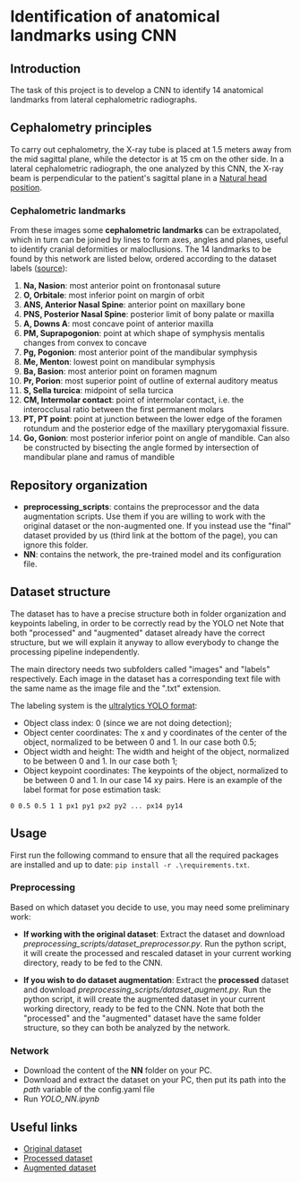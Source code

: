 # Identification of anatomical landmarks using CNN

## Introduction
The task of this project is to develop a CNN to identify 14 anatomical landmarks from lateral cephalometric radiographs.

## Cephalometry principles
To carry out cephalometry, the X-ray tube is placed at 1.5 meters away from the mid sagittal plane, while the detector is at 15 cm on the other side.
In a lateral cephalometric radiograph, the one analyzed by this CNN, the X-ray beam is perpendicular to the patient's sagittal plane in a [Natural head position](https://en.wikipedia.org/wiki/Natural_head_position).

### Cephalometric landmarks
From these images some **cephalometric landmarks** can be extrapolated, which in turn can be joined by lines to form axes, angles and planes, useful to identify cranial deformities or malocllusions.
The 14 landmarks to be found by this network are listed below, ordered according to the dataset labels ([source](https://en.wikipedia.org/wiki/Cephalometric_analysis#Cephalometric_landmarks)):
1. **Na, Nasion**: most anterior point on frontonasal suture
2. **O, Orbitale**: most inferior point on margin of orbit
3. **ANS, Anterior Nasal Spine**: anterior point on maxillary bone
4. **PNS, Posterior Nasal Spine**: posterior limit of bony palate or maxilla
5. **A, Downs A**: most concave point of anterior maxilla
6. **PM, Suprapogonion**: point at which shape of symphysis mentalis changes from convex to concave
7. **Pg, Pogonion**: most anterior point of the mandibular symphysis
8. **Me, Menton**: lowest point on mandibular symphysis
9. **Ba, Basion**: most anterior point on foramen magnum
10. **Pr, Porion**: most superior point of outline of external auditory meatus
11. **S, Sella turcica**: midpoint of sella turcica
12. **CM, Intermolar contact**: point of intermolar contact, i.e. the interocclusal ratio between the first permanent molars
13. **PT, PT point**: point at junction between the lower edge of the foramen rotundum and the posterior edge of the maxillary pterygomaxial fissure.
14. **Go, Gonion**: most posterior inferior point on angle of mandible. Can also be constructed by bisecting the angle formed by intersection of mandibular plane and ramus of mandible

## Repository organization
* **preprocessing_scripts**: contains the preprocessor and the data augmentation scripts. Use them if you are willing to work with the original dataset or the non-augmented one. If you instead use the "final" dataset provided by us (third link at the bottom of the page), you can ignore this folder.
* **NN**: contains the network, the pre-trained model and its configuration file.
  
## Dataset structure
The dataset has to have a precise structure both in folder organization and keypoints labeling, in order to be correctly read by the YOLO net
Note that both "processed" and "augmented" dataset already have the correct structure, but we will explain it anyway to allow everybody to change the processing pipeline independently.

The main directory needs two subfolders called "images" and "labels" respectively. Each image in the dataset has a corresponding text file with the same name as the image file and the ".txt" extension.

The labeling system is the [ultralytics YOLO format](https://docs.ultralytics.com/datasets/pose/):
* Object class index: 0 (since we are not doing detection);
* Object center coordinates: The x and y coordinates of the center of the object, normalized to be between 0 and 1. In our case both 0.5;
* Object width and height: The width and height of the object, normalized to be between 0 and 1. In our case both 1;
* Object keypoint coordinates: The keypoints of the object, normalized to be between 0 and 1. In our case 14 xy pairs.
Here is an example of the label format for pose estimation task:

`0 0.5 0.5 1 1 px1 py1 px2 py2 ... px14 py14`
## Usage
First run the following command to ensure that all the required packages are installed and up to date: `pip install -r .\requirements.txt`.
### Preprocessing
Based on which dataset you decide to use, you may need some preliminary work:
* **If working with the original dataset**: Extract the dataset and download *preprocessing_scripts/dataset_preprocessor.py*. Run the python script, it will create the processed and rescaled dataset in your current working directory, ready to be fed to the CNN.
  
* **If you wish to do dataset augmentation**: Extract the **processed** dataset and download *preprocessing_scripts/dataset_augment.py*. Run the python script, it will create the augmented dataset in your current working directory, ready to be fed to the CNN.
Note that both the "processed" and the "augmented" dataset have the same folder structure, so they can both be analyzed by the network.

### Network
* Download the content of the **NN** folder on your PC.
* Download and extract the dataset on your PC, then put its path into the *path* variable of the config.yaml file
* Run *YOLO_NN.ipynb*
## Useful links
* [Original dataset](https://drive.google.com/drive/folders/1c6Sp1uKYlwv4TCbHMv0JkLjFkdfkNPPB?usp=sharing)
* [Processed dataset](https://drive.google.com/file/d/1b5PBYAQm500APmUFrpmd1U2fENg3asXZ/view?usp=sharing)
* [Augmented dataset](https://drive.google.com/file/d/1c7EFdm-p5a3cv4611V5BElwjzm9YnOeC/view?usp=sharing)